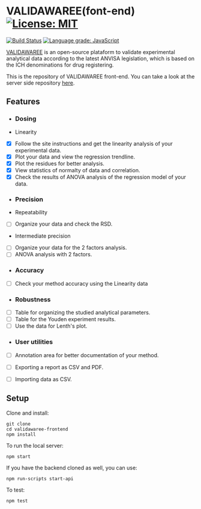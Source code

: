 # VALIDAWAREE(font-end) [![License: MIT](https://img.shields.io/badge/License-MIT-yellow.svg)](https://opensource.org/licenses/MIT)

[![Build Status](https://travis-ci.org/abxsantos/validawaree-frontend.svg?branch=master)](https://travis-ci.org/abxsantos/validawaree-frontend) [![Language grade: JavaScript](https://img.shields.io/lgtm/grade/javascript/g/abxsantos/validawaree-frontend.svg?logo=lgtm&logoWidth=18)](https://lgtm.com/projects/g/abxsantos/validawaree-frontend/context:javascript)

[VALIDAWAREE](https://fast-badlands-43198.herokuapp.com/) is an open-source plataform to validate experimental analytical data according to the latest ANVISA legislation, which is based on the ICH denominations for drug registering.

This is the repository of VALIDAWAREE front-end. You can take a look at the server side repository [here](https://github.com/abxsantos/).

## Features
- ### Dosing
- Linearity
 - [x] Follow the site instructions and get the linearity analysis of your experimental data.
 - [x] Plot your data and view the regression trendline. 
 - [x] Plot the residues for better analysis.
 - [x] View statistics of normalty of data and correlation.
 - [x] Check the results of ANOVA analysis of the regression model of your data.
- ### Precision
 - Repeatability
 - [ ] Organize your data and check the RSD.
 - Intermediate precision
 - [ ] Organize your data for the 2 factors analysis.
 - [ ] ANOVA analysis with 2 factors.
- ### Accuracy
 - [ ] Check your method accuracy using the Linearity data
- ### Robustness
 - [ ] Table for organizing the studied analytical parameters.
 - [ ] Table for the Youden experiment results.
 - [ ] Use the data for Lenth's plot.
- ### User utilities
- [ ] Annotation area for better documentation of your method.
- [ ] Exporting a report as CSV and PDF.
- [ ] Importing data as CSV.



## Setup

Clone and install:

```
git clone 
cd validawaree-frontend
npm install
```

To run the local server: 
```
npm start
```

If you have the backend cloned as well, you can use: 
```
npm run-scripts start-api
```

To test: 
```
npm test
```